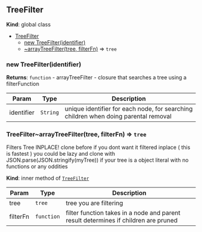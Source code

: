 <a name="TreeFilter"></a>

## TreeFilter
**Kind**: global class  

* [TreeFilter](#TreeFilter)
    * [new TreeFilter(identifier)](#new_TreeFilter_new)
    * [~arrayTreeFilter(tree, filterFn)](#TreeFilter..arrayTreeFilter) ⇒ <code>tree</code>

<a name="new_TreeFilter_new"></a>

### new TreeFilter(identifier)
**Returns**: <code>function</code> - arrayTreeFilter - closure that searches a tree using a filterFunction  

| Param | Type | Description |
| --- | --- | --- |
| identifier | <code>String</code> | unique identifier for each node, for searching children when doing parental removal |

<a name="TreeFilter..arrayTreeFilter"></a>

### TreeFilter~arrayTreeFilter(tree, filterFn) ⇒ <code>tree</code>
Filters Tree INPLACE! clone before if you dont want it filtered inplace ( this is fastest )
     you could be lazy and clone with JSON.parse(JSON.stringify(myTree)) if your tree is a object literal with no
     functions or any oddities

**Kind**: inner method of <code>[TreeFilter](#TreeFilter)</code>  

| Param | Type | Description |
| --- | --- | --- |
| tree | <code>tree</code> | tree you are filtering |
| filterFn | <code>function</code> | filter function takes in a node and parent result determines if children are pruned |

